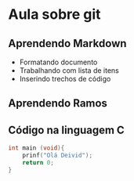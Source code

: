 # Aula sobre git


## Aprendendo Markdown

- Formatando documento
- Trabalhando com lista de itens
- Inserindo trechos de código

## Aprendendo Ramos


## Código na linguagem C


```c
int main (void){
    prinf("Olá Deivid");
    return 0;
}
```